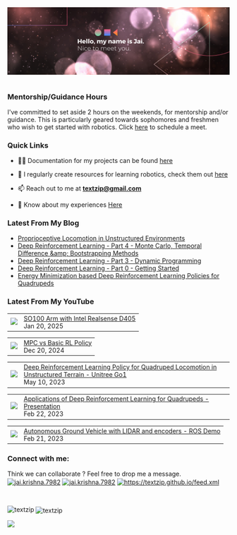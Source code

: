 <img align="right" alt="GIF" src="banner_new.png" width="1491" />       

$~$

### Mentorship/Guidance Hours
I've committed to set aside 2 hours on the weekends, for mentorship and/or guidance. This is particularly geared towards sophomores and freshmen who wish to get started with robotics. Click [here](https://calendar.app.google/4SSiiENYY4oXaR7aA) to schedule a meet.

### Quick Links

- 👨‍💻 Documentation for my projects can be found [here](https://textzip.github.io/projects/)

- 📝 I regularly create resources for learning robotics, check them out [here](https://textzip.github.io/resources/)

- 📫 Reach out to me at **textzip@gmail.com**

- 📄 Know about my experiences [Here](https://textzip.github.io/about/)

### Latest From My Blog
<!-- BLOG-POST-LIST:START -->
- [Proprioceptive Locomotion in Unstructured Environments](https://textzip.github.io/posts/Loco-DRL/)
- [Deep Reinforcement Learning - Part 4 - Monte Carlo, Temporal Difference &amp;amp; Bootstrapping Methods](https://textzip.github.io/posts/DRL-4/)
- [Deep Reinforcement Learning - Part 3 - Dynamic Programming](https://textzip.github.io/posts/DRL-3/)
- [Deep Reinforcement Learning - Part 0 - Getting Started](https://textzip.github.io/posts/DRL-0/)
- [Energy Minimization based Deep Reinforcement Learning Policies for Quadrupeds](https://textzip.github.io/posts/Energy-DRL/)
<!-- BLOG-POST-LIST:END -->

### Latest From My YouTube

<!-- YOUTUBE:START -->
<table><tr><td><a href="https://www.youtube.com/watch?v=tXi-rkQwmaE"><img width="140px" src="http://img.youtube.com/vi/tXi-rkQwmaE/maxresdefault.jpg"></a></td>
<td><a href="https://www.youtube.com/watch?v=tXi-rkQwmaE">SO100 Arm with Intel Realsense D405</a><br/>Jan 20, 2025</td></tr></table>
<table><tr><td><a href="https://www.youtube.com/watch?v=-cx2S0UZeyg"><img width="140px" src="http://img.youtube.com/vi/-cx2S0UZeyg/maxresdefault.jpg"></a></td>
<td><a href="https://www.youtube.com/watch?v=-cx2S0UZeyg">MPC vs Basic RL Policy</a><br/>Dec 20, 2024</td></tr></table>
<table><tr><td><a href="https://www.youtube.com/watch?v=YXFAZwNgo7Y"><img width="140px" src="http://img.youtube.com/vi/YXFAZwNgo7Y/maxresdefault.jpg"></a></td>
<td><a href="https://www.youtube.com/watch?v=YXFAZwNgo7Y">Deep Reinforcement Learning Policy for Quadruped Locomotion in   Unstructured Terrain - Unitree Go1</a><br/>May 10, 2023</td></tr></table>
<table><tr><td><a href="https://www.youtube.com/watch?v=Mq8utqI5-_g"><img width="140px" src="http://img.youtube.com/vi/Mq8utqI5-_g/maxresdefault.jpg"></a></td>
<td><a href="https://www.youtube.com/watch?v=Mq8utqI5-_g">Applications of Deep Reinforcement Learning for Quadrupeds - Presentation</a><br/>Feb 22, 2023</td></tr></table>
<table><tr><td><a href="https://www.youtube.com/watch?v=EWVXTixD85I"><img width="140px" src="http://img.youtube.com/vi/EWVXTixD85I/maxresdefault.jpg"></a></td>
<td><a href="https://www.youtube.com/watch?v=EWVXTixD85I">Autonomous Ground Vehicle with LIDAR and encoders - ROS Demo</a><br/>Feb 21, 2023</td></tr></table><!-- YOUTUBE:END -->


<h3 align="left">Connect with me:</h3>

<p align="left">
  Think we can collaborate ? Feel free to drop me a message. <br>
<a href="mailto:textzip@gmail.com" target="blank"><img align="center" src="https://cdn.worldvectorlogo.com/logos/official-gmail-icon-2020-.svg" alt="jai.krishna.7982" height="30" width="40" /></a>
<a href="https://facebook.com/jai.krishna.7982/" target="blank"><img align="center" src="https://cdn.worldvectorlogo.com/logos/facebook-4.svg" alt="jai.krishna.7982" height="30" width="40" /></a>
<a href="https://www.linkedin.com/in/jai-krishna-9b0663170/" target="blank"><img align="center" src="https://cdn.worldvectorlogo.com/logos/linkedin-icon-2.svg" alt="https://textzip.github.io/feed.xml" height="30" width="40" /></a>
</p>

$~$

<p><img align="left" src="https://github-readme-repo-859lakatt-textzip.vercel.app/api/top-langs?username=textzip&show_icons=true&theme=dark&locale=en&layout=compact" alt="textzip" /></p>

<p>&nbsp;<img align="center" src="https://github-readme-repo-859lakatt-textzip.vercel.app/api?username=textzip&show_icons=true&theme=dark&locale=en" alt="textzip" /></p>

![](https://komarev.com/ghpvc/?username=TextZip&style=for-the-badge)
